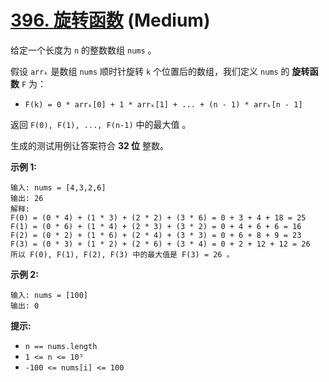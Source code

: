# [396. 旋转函数][link] (Medium)

[link]: https://leetcode.cn/problems/rotate-function/

给定一个长度为 `n` 的整数数组 `nums` 。

假设 `arrₖ` 是数组 `nums` 顺时针旋转 `k` 个位置后的数组，我们定义 `nums` 的 **旋转函数** `F` 为：

- `F(k) = 0 * arrₖ[0] + 1 * arrₖ[1] + ... + (n - 1) * arrₖ[n - 1]`

返回 `F(0), F(1), ..., F(n-1)` 中的最大值 。

生成的测试用例让答案符合 **32 位** 整数。

**示例 1:**

```
输入: nums = [4,3,2,6]
输出: 26
解释:
F(0) = (0 * 4) + (1 * 3) + (2 * 2) + (3 * 6) = 0 + 3 + 4 + 18 = 25
F(1) = (0 * 6) + (1 * 4) + (2 * 3) + (3 * 2) = 0 + 4 + 6 + 6 = 16
F(2) = (0 * 2) + (1 * 6) + (2 * 4) + (3 * 3) = 0 + 6 + 8 + 9 = 23
F(3) = (0 * 3) + (1 * 2) + (2 * 6) + (3 * 4) = 0 + 2 + 12 + 12 = 26
所以 F(0), F(1), F(2), F(3) 中的最大值是 F(3) = 26 。
```

**示例 2:**

```
输入: nums = [100]
输出: 0
```

**提示:**

- `n == nums.length`
- `1 <= n <= 10⁵`
- `-100 <= nums[i] <= 100`
